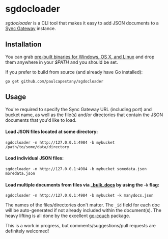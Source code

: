 # sgdocloader
_sgdocloader_ is a CLI tool that makes it easy to add JSON documents to a [Sync Gateway](https://github.com/couchbase/sync_gateway/) instance.

## Installation
You can grab [pre-built binaries for Windows, OS X, and Linux](https://github.com/PaulCapestany/sgdocloader/releases/) and drop them anywhere in your _$PATH_ and you should be set.

If you prefer to build from source (and already have Go installed):

`go get github.com/paulcapestany/sgdocloader`

## Usage
You're required to specify the Sync Gateway URL (including port) and bucket name, as well as the file(s) and/or directories that contain the JSON documents that you'd like to load.

#### Load JSON files located at some directory:

```shell
sgdocloader -n http://127.0.0.1:4984 -b mybucket /path/to/some/data/directory
```

#### Load individual JSON files:

```shell
sgdocloader -n http://127.0.0.1:4984 -b mybucket somedata.json moredata.json
```

#### Load multiple documents from files via [_bulk_docs][ab2e35d4] by using the `-k` flag:

  [ab2e35d4]: http://developer.couchbase.com/documentation/mobile/1.1.0/develop/references/couchbase-lite/rest-api/database/post-bulk-docs/index.html "_bulk_docs"

```shell
sgdocloader -n http://127.0.0.1:4984 -b mybucket -k manydocs.json
```

The names of the files/directories don't matter. The `_id` field for each doc will be auto-generated if not already included within the document(s). The heavy lifting is all done by the excellent [go-couch](https://github.com/tleyden/go-couch) package.

This is a work in progress, but comments/suggestions/pull requests are definitely welcomed!
